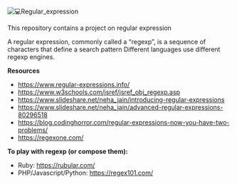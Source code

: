 ![💻Regular_expression](https://user-images.githubusercontent.com/110534527/215758562-03868875-8b24-4235-83cd-24baa722234b.png)

This repository contains a project on regular expression

A regular expression, commonly called a “regexp”, is a sequence of characters that define a search pattern
Different languages use different regexp engines.

**Resources**
* https://www.regular-expressions.info/
* https://www.w3schools.com/jsref/jsref_obj_regexp.asp
* https://www.slideshare.net/neha_jain/introducing-regular-expressions
* https://www.slideshare.net/neha_jain/advanced-regular-expressions-80296518
* https://blog.codinghorror.com/regular-expressions-now-you-have-two-problems/
* https://regexone.com/

**To play with regexp (or compose them):** 
* Ruby: https://rubular.com/
* PHP/Javascript/Python: https://regex101.com/
